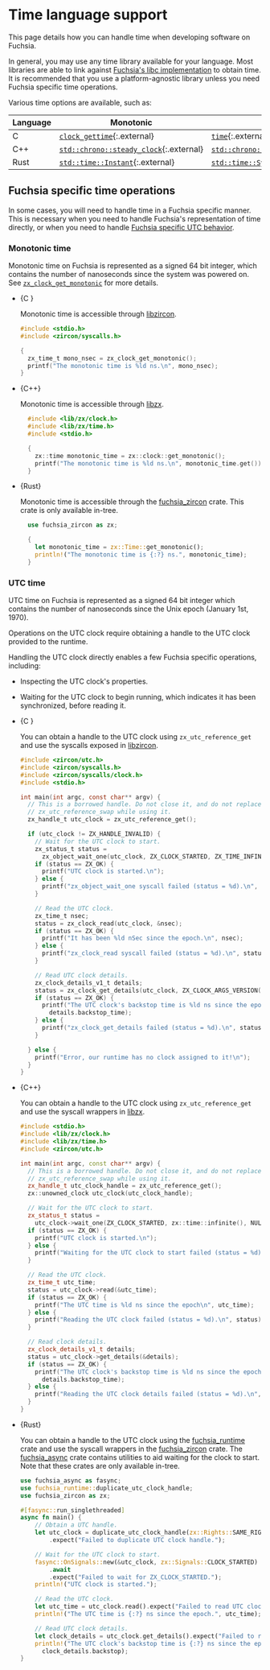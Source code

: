 # Time language support

This page details how you can handle time when developing software on Fuchsia.

In general, you may use any time library available for your language. Most
libraries are able to link against [Fuchsia's libc implementation][libc] to
obtain time. It is recommended that you use a platform-agnostic library unless
you need Fuchsia specific time operations.

Various time options are available, such as:

Language | Monotonic | UTC
-------- | --------- | ---
C | [`clock_gettime`][c-clock-gettime]{:.external} | [`time`][c-time]{:.external}
C++ | [`std::chrono::steady_clock`][cpp-steady-clock]{:.external} | [`std::chrono::system_clock`][cpp-system-clock]{:.external}
Rust | [`std::time::Instant`][rust-instant]{:.external} | [`std::time::SystemTime`][rust-system-time]{:.external}

## Fuchsia specific time operations

In some cases, you will need to handle time in a Fuchsia specific manner. This
is necessary when you need to handle Fuchsia's representation of time directly,
or when you need to handle
[Fuchsia specific UTC behavior][fuchsia-utc-behavior].

### Monotonic time

Monotonic time on Fuchsia is represented as a signed 64 bit integer, which
contains the number of nanoseconds since the system was powered on. See
[`zx_clock_get_monotonic`][zx-monotonic] for more details.

* {C }

  Monotonic time is accessible through [libzircon][c-libzircon].

  ```c
  #include <stdio.h>
  #include <zircon/syscalls.h>

  {
    zx_time_t mono_nsec = zx_clock_get_monotonic();
    printf("The monotonic time is %ld ns.\n", mono_nsec);
  }
  ```

* {C++}

  Monotonic time is accessible through [libzx][cpp-libzx].

  ```cpp
    #include <lib/zx/clock.h>
    #include <lib/zx/time.h>
    #include <stdio.h>

    {
      zx::time monotonic_time = zx::clock::get_monotonic();
      printf("The monotonic time is %ld ns.\n", monotonic_time.get());
    }
  ```

* {Rust}

  Monotonic time is accessible through the [fuchsia_zircon][rust-zircon] crate.
  This crate is only available in-tree.

  ```rust
    use fuchsia_zircon as zx;

    {
      let monotonic_time = zx::Time::get_monotonic();
      println!("The monotonic time is {:?} ns.", monotonic_time);
    }
  ```

### UTC time

UTC time on Fuchsia is represented as a signed 64 bit integer which contains
the number of nanoseconds since the Unix epoch (January 1st, 1970).

Operations on the UTC clock require obtaining a handle to the UTC clock
provided to the runtime.

Handling the UTC clock directly enables a few Fuchsia specific operations,
including:

* Inspecting the UTC clock's properties.
* Waiting for the UTC clock to begin running, which indicates it has been
synchronized, before reading it.

* {C }

  You can obtain a handle to the UTC clock using `zx_utc_reference_get` and use
  the syscalls exposed in [libzircon][c-libzircon].

  ```c
  #include <zircon/utc.h>
  #include <zircon/syscalls.h>
  #include <zircon/syscalls/clock.h>
  #include <stdio.h>

  int main(int argc, const char** argv) {
    // This is a borrowed handle. Do not close it, and do not replace it using
    // zx_utc_reference_swap while using it.
    zx_handle_t utc_clock = zx_utc_reference_get();

    if (utc_clock != ZX_HANDLE_INVALID) {
      // Wait for the UTC clock to start.
      zx_status_t status =
        zx_object_wait_one(utc_clock, ZX_CLOCK_STARTED, ZX_TIME_INFINITE, NULL);
      if (status == ZX_OK) {
        printf("UTC clock is started.\n");
      } else {
        printf("zx_object_wait_one syscall failed (status = %d).\n", status);
      }

      // Read the UTC clock.
      zx_time_t nsec;
      status = zx_clock_read(utc_clock, &nsec);
      if (status == ZX_OK) {
        printf("It has been %ld nSec since the epoch.\n", nsec);
      } else {
        printf("zx_clock_read syscall failed (status = %d).\n", status);
      }

      // Read UTC clock details.
      zx_clock_details_v1_t details;
      status = zx_clock_get_details(utc_clock, ZX_CLOCK_ARGS_VERSION(1), &details);
      if (status == ZX_OK) {
        printf("The UTC clock's backstop time is %ld ns since the epoch.\n",
          details.backstop_time);
      } else {
        printf("zx_clock_get_details failed (status = %d).\n", status);
      }

    } else {
      printf("Error, our runtime has no clock assigned to it!\n");
    }
  }
  ```

* {C++}

  You can obtain a handle to the UTC clock using `zx_utc_reference_get` and use
  the syscall wrappers in [libzx][cpp-libzx].

  ```cpp
  #include <stdio.h>
  #include <lib/zx/clock.h>
  #include <lib/zx/time.h>
  #include <zircon/utc.h>

  int main(int argc, const char** argv) {
    // This is a borrowed handle. Do not close it, and do not replace it using
    // zx_utc_reference_swap while using it.
    zx_handle_t utc_clock_handle = zx_utc_reference_get();
    zx::unowned_clock utc_clock(utc_clock_handle);

    // Wait for the UTC clock to start.
    zx_status_t status =
      utc_clock->wait_one(ZX_CLOCK_STARTED, zx::time::infinite(), NULL);
    if (status == ZX_OK) {
      printf("UTC clock is started.\n");
    } else {
      printf("Waiting for the UTC clock to start failed (status = %d).\n", status);
    }

    // Read the UTC clock.
    zx_time_t utc_time;
    status = utc_clock->read(&utc_time);
    if (status == ZX_OK) {
      printf("The UTC time is %ld ns since the epoch\n", utc_time);
    } else {
      printf("Reading the UTC clock failed (status = %d).\n", status);
    }

    // Read clock details.
    zx_clock_details_v1_t details;
    status = utc_clock->get_details(&details);
    if (status == ZX_OK) {
      printf("The UTC clock's backstop time is %ld ns since the epoch.\n",
        details.backstop_time);
    } else {
      printf("Reading the UTC clock details failed (status = %d).\n", status);
    }
  }
  ```

* {Rust}

  You can obtain a handle to the UTC clock using the
  [fuchsia_runtime][rust-runtime] crate and use the syscall wrappers in the
  [fuchsia_zircon][rust-zircon] crate. The [fuchsia_async][rust-async] crate
  contains utilities to aid waiting for the clock to start. Note that these
  crates are only available in-tree.

  ```rust
  use fuchsia_async as fasync;
  use fuchsia_runtime::duplicate_utc_clock_handle;
  use fuchsia_zircon as zx;

  #[fasync::run_singlethreaded]
  async fn main() {
      // Obtain a UTC handle.
      let utc_clock = duplicate_utc_clock_handle(zx::Rights::SAME_RIGHTS)
          .expect("Failed to duplicate UTC clock handle.");

      // Wait for the UTC clock to start.
      fasync::OnSignals::new(&utc_clock, zx::Signals::CLOCK_STARTED)
          .await
          .expect("Failed to wait for ZX_CLOCK_STARTED.");
      println!("UTC clock is started.");

      // Read the UTC clock.
      let utc_time = utc_clock.read().expect("Failed to read UTC clock.");
      println!("The UTC time is {:?} ns since the epoch.", utc_time);

      // Read UTC clock details.
      let clock_details = utc_clock.get_details().expect("Failed to read UTC clock details.");
      println!("The UTC clock's backstop time is {:?} ns since the epoch.",  
        clock_details.backstop);
  }
  ```

[libc]: /docs/development/languages/c-cpp/libc.md
[c-clock-gettime]: https://linux.die.net/man/3/clock_gettime
[c-time]: https://linux.die.net/man/2/time
[cpp-steady-clock]: https://en.cppreference.com/w/cpp/chrono/steady_clock
[cpp-system-clock]: https://en.cppreference.com/w/cpp/chrono/system_clock
[rust-instant]: https://doc.rust-lang.org/std/time/struct.Instant.html
[rust-system-time]: https://doc.rust-lang.org/std/time/struct.SystemTime.html
[fuchsia-utc-behavior]: utc/behavior.md#differences_from_other_operating_systems
[zx-monotonic]: /docs/reference/syscalls/clock_get_monotonic.md
[c-libzircon]: /docs/concepts/framework/core_libraries.md#libzircon
[cpp-libzx]: /docs/concepts/framework/core_libraries.md#libzx
[rust-runtime]: /src/lib/fuchsia-runtime
[rust-zircon]: /src/lib/zircon/rust
[rust-async]: /src/lib/fuchsia-async
